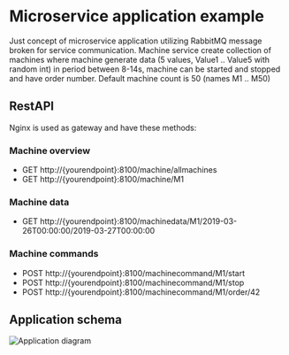 # Microservice application example
 
Just concept of microservice application utilizing RabbitMQ message broken for service communication.
Machine service create collection of machines where machine generate data (5 values, Value1 .. Value5 with random int) in period between 8-14s, machine can be started and stopped and have order number. Default machine count is 50 (names M1 .. M50)

## RestAPI
Nginx is used as gateway and have these methods:

### Machine overview
- GET http://{yourendpoint}:8100/machine/allmachines
- GET http://{yourendpoint}:8100/machine/M1

### Machine data
- GET http://{yourendpoint}:8100/machinedata/M1/2019-03-26T00:00:00/2019-03-27T00:00:00

### Machine commands
- POST http://{yourendpoint}:8100/machinecommand/M1/start
- POST http://{yourendpoint}:8100/machinecommand/M1/stop
- POST http://{yourendpoint}:8100/machinecommand/M1/order/42

## Application schema
![Application diagram](https://github.com/ZaoralJ/microservice-app-example/blob/master/AppSchema.png)
